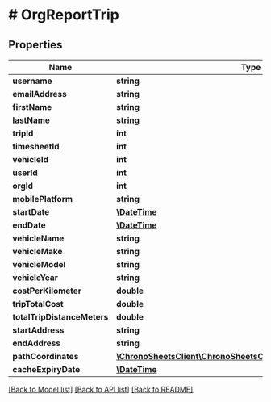 # # OrgReportTrip

## Properties

Name | Type | Description | Notes
------------ | ------------- | ------------- | -------------
**username** | **string** |  | [optional]
**emailAddress** | **string** |  | [optional]
**firstName** | **string** |  | [optional]
**lastName** | **string** |  | [optional]
**tripId** | **int** |  | [optional]
**timesheetId** | **int** |  | [optional]
**vehicleId** | **int** |  | [optional]
**userId** | **int** |  | [optional]
**orgId** | **int** |  | [optional]
**mobilePlatform** | **string** |  | [optional]
**startDate** | [**\DateTime**](\DateTime.md) |  | [optional]
**endDate** | [**\DateTime**](\DateTime.md) |  | [optional]
**vehicleName** | **string** |  | [optional]
**vehicleMake** | **string** |  | [optional]
**vehicleModel** | **string** |  | [optional]
**vehicleYear** | **string** |  | [optional]
**costPerKilometer** | **double** |  | [optional]
**tripTotalCost** | **double** |  | [optional]
**totalTripDistanceMeters** | **double** |  | [optional]
**startAddress** | **string** |  | [optional]
**endAddress** | **string** |  | [optional]
**pathCoordinates** | [**\ChronoSheetsClient\ChronoSheetsClientLibModel\TripCoordinate[]**](TripCoordinate.md) |  | [optional]
**cacheExpiryDate** | [**\DateTime**](\DateTime.md) |  | [optional]

[[Back to Model list]](../../README.md#models) [[Back to API list]](../../README.md#endpoints) [[Back to README]](../../README.md)
